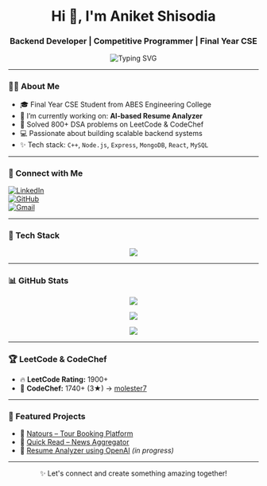 <h1 align="center">Hi 👋, I'm Aniket Shisodia</h1>
<h3 align="center">Backend Developer | Competitive Programmer | Final Year CSE</h3>

<p align="center">
  <img src="https://readme-typing-svg.herokuapp.com?font=Fira+Code&size=22&pause=1000&center=true&vCenter=true&width=435&lines=Backend+Developer;Competitive+Programmer;C%2B%2B+%7C+Node.js+%7C+MongoDB+%7C+React;Loves+building+projects+and+solving+DSA+questions" alt="Typing SVG" />
</p>

---

### 👨‍💻 About Me

- 🎓 Final Year CSE Student from ABES Engineering College
- 🔭 I’m currently working on: **AI-based Resume Analyzer**
- 🧠 Solved 800+ DSA problems on LeetCode & CodeChef
- 💻 Passionate about building scalable backend systems
- ✨ Tech stack: `C++`, `Node.js`, `Express`, `MongoDB`, `React`, `MySQL`

---

### 🔗 Connect with Me

[![LinkedIn](https://img.shields.io/badge/LinkedIn-blue?style=flat&logo=linkedin&labelColor=blue)](https://linkedin.com/in/aniket-shishodia)  
[![GitHub](https://img.shields.io/badge/GitHub-100000?style=flat&logo=github)](https://github.com/aniketshisodia)  
[![Gmail](https://img.shields.io/badge/Gmail-red?style=flat&logo=gmail)](mailto:aniketshisodia7@gmail.com)

---

### 🚀 Tech Stack

<p align="center">
  <img src="https://skillicons.dev/icons?i=cpp,nodejs,express,mongodb,mysql,react,js,html,css,tailwind,git,github,postman,vscode" />
</p>

---

### 📊 GitHub Stats

<p align="center">
  <img src="https://github-readme-stats.vercel.app/api?username=aniketshisodia&show_icons=true&theme=radical" />
</p>

<p align="center">
  <img src="https://github-readme-streak-stats.herokuapp.com/?user=aniketshisodia&theme=radical" />
</p>

<p align="center">
  <img src="https://github-profile-summary-cards.vercel.app/api/cards/profile-details?username=aniketshisodia&theme=tokyonight" />
</p>

---

### 🏆 LeetCode & CodeChef

- 🔥 **LeetCode Rating:** 1900+  
- 🥉 **CodeChef:** 1740+ (3★) → [molester7](https://www.codechef.com/users/molester7)

---

### 📂 Featured Projects

- 🔗 [Natours – Tour Booking Platform](https://github.com/aniketshisodia/Natours)
- 🔗 [Quick Read – News Aggregator](https://github.com/aniketshisodia/QuickRead)
- 🔗 [Resume Analyzer using OpenAI](#) *(in progress)*

---

<p align="center">✨ Let's connect and create something amazing together!</p>
